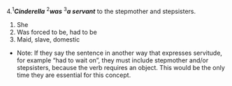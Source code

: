 4.<sup>1</sup>***Cinderella*** <sup>2</sup>***was*** <sup>3</sup>***a servant*** to the stepmother and stepsisters.
1. She
2. Was forced to be, had to be
3. Maid, slave, domestic 

- Note: If they say the sentence in another way that expresses servitude, for example “had to wait on”, they must include stepmother and/or stepsisters, because the verb requires an object. This would be the only time they are essential for this concept.
